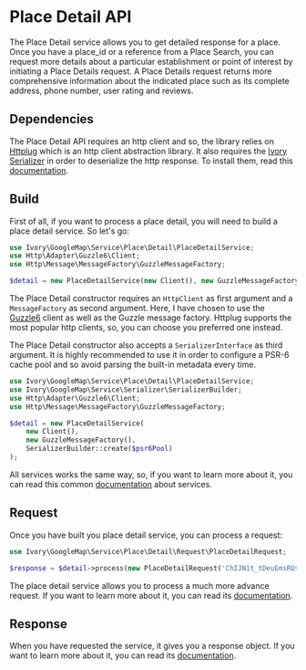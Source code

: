 # Place Detail API

The Place Detail service allows you to get detailed response for a place. Once you have a place_id or a reference from 
a Place Search, you can request more details about a particular establishment or point of interest by initiating a 
Place Details request. A Place Details request returns more comprehensive information about the indicated place such as 
its complete address, phone number, user rating and reviews.

## Dependencies

The Place Detail API requires an http client and so, the library relies on [Httplug](http://httplug.io/) which is 
an http client abstraction library. It also requires the [Ivory Serializer](https://github.com/egeloen/ivory-serializer) 
in order to deserialize the http response. To install them, read this [documentation](/doc/installation.md).

## Build

First of all, if you want to process a place detail, you will need to build a place detail service. So let's go:

``` php
use Ivory\GoogleMap\Service\Place\Detail\PlaceDetailService;
use Http\Adapter\Guzzle6\Client;
use Http\Message\MessageFactory\GuzzleMessageFactory;

$detail = new PlaceDetailService(new Client(), new GuzzleMessageFactory());
```

The Place Detail constructor requires an `HttpClient` as first argument and a `MessageFactory` as second argument. 
Here, I have chosen to use the [Guzzle6](http://docs.guzzlephp.org/en/latest/psr7.html) client as well as the Guzzle 
message factory. Httplug supports the most popular http clients, so, you can choose you preferred one instead.

The Place Detail constructor also accepts a `SerializerInterface` as third argument. It is highly recommended to 
use it in order to configure a PSR-6 cache pool and so avoid parsing the built-in metadata every time.  

``` php
use Ivory\GoogleMap\Service\Place\Detail\PlaceDetailService;
use Ivory\GoogleMap\Service\Serializer\SerializerBuilder;
use Http\Adapter\Guzzle6\Client;
use Http\Message\MessageFactory\GuzzleMessageFactory;

$detail = new PlaceDetailService(
    new Client(),
    new GuzzleMessageFactory(),
    SerializerBuilder::create($psr6Pool)
);
```

All services works the same way, so, if you want to learn more about it, you can read this common 
[documentation](/doc/service/service.md) about services.

## Request

Once you have built you place detail service, you can process a request:

``` php
use Ivory\GoogleMap\Service\Place\Detail\Request\PlaceDetailRequest;

$response = $detail->process(new PlaceDetailRequest('ChIJN1t_tDeuEmsRUsoyG83frY4'));
```

The place detail service allows you to process a much more advance request. If you want to learn more about it, you 
can read its [documentation](/doc/service/place/detail/place_detail_request.md).

## Response

When you have requested the service, it gives you a response object. If you want to learn more about it, you can read 
its [documentation](/doc/service/place/detail/place_detail_response.md).

